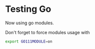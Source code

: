 # Testing Go

Now using go modules.

Don't forget to force modules usage with

```sh
export GO111MODULE=on
```